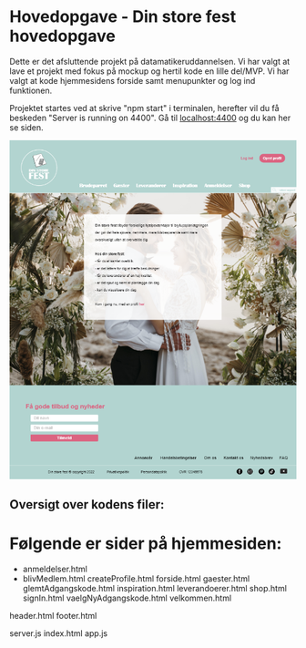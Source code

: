 # Hovedopgave - Din store fest hovedopgave

Dette er det afsluttende projekt på datamatikeruddannelsen. Vi har valgt at lave et projekt med fokus på mockup og hertil kode en lille del/MVP. Vi har valgt at kode hjemmesidens forside samt menupunkter og log ind funktionen.

Projektet startes ved at skrive "npm start" i terminalen, herefter vil du få beskeden "Server is running on 4400". Gå til [localhost:4400](http://localhost:4400/) og du kan her se siden.




![Din store fest](images/hjemmesiden.png)



## Oversigt over kodens filer:

# Følgende er sider på hjemmesiden:
- anmeldelser.html
- blivMedlem.html
createProfile.html
forside.html
gaester.html
glemtAdgangskode.html
inspiration.html
leverandoerer.html
shop.html
signIn.html
vaelgNyAdgangskode.html
velkommen.html

header.html
footer.html


server.js
index.html
app.js

